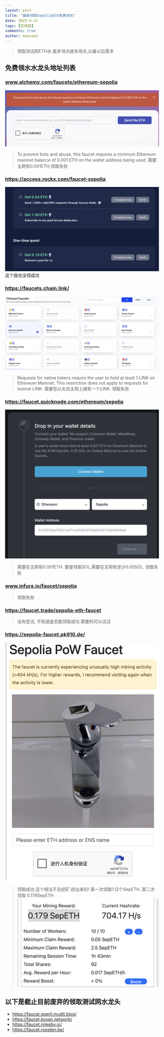 ```yaml
---
layout: post
title: "最新领取SepoliaEth免费领水"
date: 2025-4-11
tags: [区块链]
comments: true
author: mazezen
---
```


> 领取测试网ETH水.能多领点就多领点,以备以后需求

## 免费领水水龙头地址列表

### www.alchemy.com/faucets/ethereum-sepolia 

<img src="https://github.com/mazezen/mazezen.github.io/blob/master/images/alchemy_faucets.png"></img>

> To prevent bots and abuse, this faucet requires a minimum Ethereum mainnet balance of 0.001 ETH on the wallet address being used.
需要主网有0.001ETH,领取失败

### https://access.rockx.com/faucet-sepolia
<img src="https://github.com/mazezen/mazezen.github.io/blob/master/images/access_rockx_faucet.png"></img>
这个我也没领成功

### https://faucets.chain.link/
<img src="https://github.com/mazezen/mazezen.github.io/blob/master/images/faucets_chain_link.png"></img>
> Requests for native tokens require the user to hold at least 1 LINK on Ethereum Mainnet. This restriction does not apply to requests for testnet LINK.
需要在以太坊主网上拥有一个LINK. 领取失败

### https://faucet.quicknode.com/ethereum/sepolia
<img src="https://github.com/mazezen/mazezen.github.io/blob/master/images/faucet_quicknode.png"></img>
> 需要在主网有0.001ETH. 要是领取SOL,需要在主网有至少0.05SOL. 领取失败

### www.infura.io/faucet/sepolia
> 领取失败

### https://faucet.trade/sepolia-eth-faucet
> 没有尝试, 不知道是否能领取成功.需要的可以试试

### https://sepolia-faucet.pk910.de/
<img src="https://github.com/mazezen/mazezen.github.io/blob/master/images/sepolia_faucet_pk910.png"></img>
> 领取成功.这个相当于去挖矿.挖出来的! 第一次领取1.12个SepETH. 第二次领取 0.179SepETH
<img src="https://github.com/mazezen/mazezen.github.io/blob/master/images/sepolia_faucet_pk910_success.png"></img>


## 以下是截止目前废弃的领取测试网水龙头
* https://faucet.goerli.mudit.blog/
* https://faucet.kovan.network/
* https://faucet.rinkeby.io/
* https://faucet.ropsten.be/